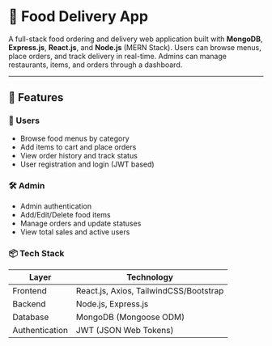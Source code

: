 # 🍔 Food Delivery App

A full-stack food ordering and delivery web application built with **MongoDB**, **Express.js**, **React.js**, and **Node.js** (MERN Stack). Users can browse menus, place orders, and track delivery in real-time. Admins can manage restaurants, items, and orders through a dashboard.

---

## 🚀 Features

### 👥 Users
- Browse food menus by category
- Add items to cart and place orders
- View order history and track status
- User registration and login (JWT based)

### 🛠️ Admin
- Admin authentication
- Add/Edit/Delete food items
- Manage orders and update statuses
- View total sales and active users

### 📦 Tech Stack
| Layer       | Technology              |
|-------------|--------------------------|
| Frontend    | React.js, Axios, TailwindCSS/Bootstrap |
| Backend     | Node.js, Express.js      |
| Database    | MongoDB (Mongoose ODM)   |
| Authentication | JWT (JSON Web Tokens) |